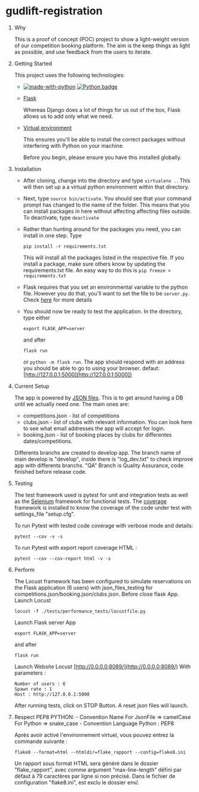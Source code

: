 # gudlift-registration

1. Why

   This is a proof of concept (POC) project to show a light-weight version of our competition booking platform. The aim is the keep things as light as possible, and use feedback from the users to iterate.

2. Getting Started

   This project uses the following technologies:

   - [![made-with-python](https://img.shields.io/badge/Made%20with-Python-1f425f.svg)](https://www.python.org/)
   [![Python badge](https://img.shields.io/badge/Python->=3.7-blue.svg)](https://www.python.org/)


   - [Flask](https://flask.palletsprojects.com/en/1.1.x/)

     Whereas Django does a lot of things for us out of the box, Flask allows us to add only what we need.

   - [Virtual environment](https://virtualenv.pypa.io/en/stable/installation.html)

     This ensures you'll be able to install the correct packages without interfering with Python on your machine.

     Before you begin, please ensure you have this installed globally.



3. Installation

   - After cloning, change into the directory and type <code>virtualenv .</code>. This will then set up a a virtual python environment within that directory.

   - Next, type <code>source bin/activate</code>. You should see that your command prompt has changed to the name of the folder. This means that you can install packages in here without affecting affecting files outside. To deactivate, type <code>deactivate</code>

   - Rather than hunting around for the packages you need, you can install in one step. Type 
      ```
      pip install -r requirements.txt
      ```
      This will install all the packages listed in the respective file. If you install a package, make sure others know by updating the requirements.txt file. An easy way to do this is 
         ```
         pip freeze > requirements.txt
         ```

   - Flask requires that you set an environmental variable to the python file. However you do that, you'll want to set the file to be <code>server.py</code>. Check [here](https://flask.palletsprojects.com/en/1.1.x/quickstart/#a-minimal-application) for more details

   - You should now be ready to test the application. In the directory, type either 
      ```
      export FLASK_APP=server
      ```
      and after 
      ```
      flask run
      ```
      or <code>python -m flask run</code>. The app should respond with an address you should be able to go to using your browser. defaut: [http://127.0.0.1:5000](http://127.0.0.1:5000])

4. Current Setup

   The app is powered by [JSON files](https://www.tutorialspoint.com/json/json_quick_guide.htm). This is to get around having a DB until we actually need one. The main ones are:

   - competitions.json - list of competitions
   - clubs.json - list of clubs with relevant information. You can look here to see what email addresses the app will accept for login.
   - booking.json - list of booking places by clubs for differentes dates/competitions.

   Differents branchs are created to develop app. The branch name of main develop is "develop", inside there is "log_dev.txt" to check improve app with differents branchs.
   "QA" Branch is Quality Assurance, code finished before release code.


5. Testing

   The test framework used is pytest for unit and integration tests as well as the [Selenium](https://selenium-python.readthedocs.io)  framework for functional tests.
   The [coverage](https://coverage.readthedocs.io/en/6.3.2/) framework is installed to know the coverage of the code under test with settings_file "setup.cfg".

   To run Pytest with tested code coverage with verbose mode and details: 
   ```
   pytest --cov -v -s
   ```

   To run Pytest with export report coverage HTML :

   ```
   pytest --cov --cov-report html -v -s
   ```

6. Perform

   The Locust framework has been configured to simulate reservations on the Flask application (6 users) with json_files_testing for competitions.json/booking.json/clubs.json.
   Before close flask App.
   Launch Locust
      ```
      locust -f ./tests/performance_tests/locustfile.py
      ```
   Launch Flask server App
      ```
      export FLASK_APP=server
      ```
      and after 
      ```
      flask run
      ```
   Launch Website Locust [http://0.0.0.0:8089/](http://0.0.0.0:8089/)
   With parameters : 
      ```
      Number of users : 6
      Spawn rate : 1
      Host : http://127.0.0.1:5000
      ```
   
   After running tests, click on STOP Button. A reset json files will launch.


7. Respect PEP8 PYTHON:
         - Convention Name
            For JsonFile => camelCase
            For Python => snake_case
         - Convention Language Python : PEP8
         
      Après avoir activé l'environnement virtuel, vous pouvez entrez la commande suivante :

      ```
      flake8 --format=html --htmldir=flake_rapport --config=flake8.ini
      ```

      Un rapport sous format HTML sera généré dans le dossier "flake_rapport", avec comme argument "max-line-length" défini par défaut à 79 caractères par ligne si non précisé.
      Dans le fichier de configuration "flake8.ini", est exclu le dossier env/.

